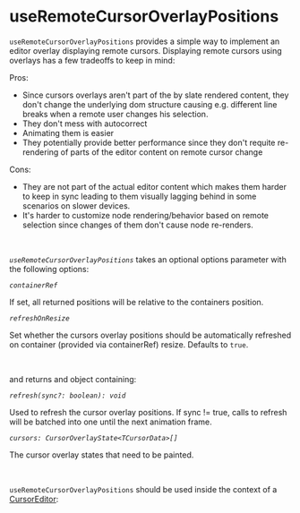 # useRemoteCursorOverlayPositions

`useRemoteCursorOverlayPositions` provides a simple way to implement an editor overlay displaying remote cursors. Displaying remote cursors using overlays has a few tradeoffs to keep in mind:

Pros:
- Since cursors overlays aren't part of the by slate rendered content, they don't change the underlying dom structure causing e.g. different line breaks when a remote user changes his selection.
- They don't mess with autocorrect
- Animating them is easier
- They potentially provide better performance since they don't requite re-rendering of parts of the editor content on remote cursor change

Cons:
- They are not part of the actual editor content which makes them harder to keep in sync leading to them visually lagging behind in some scenarios on slower devices.
- It's harder to customize node rendering/behavior based on remote selection since changes of them don't cause node re-renders.

<br/>

*`useRemoteCursorOverlayPositions`* takes an optional options parameter with the following options:

*`containerRef`*

If set, all returned positions will be relative to the containers position.

*`refreshOnResize`*

Set whether the cursors overlay positions should be automatically refreshed on container (provided via containerRef) resize. Defaults to `true`.

<br/>

and returns and object containing:

*`refresh(sync?: boolean): void`*

Used to refresh the cursor overlay positions. If sync != true, calls to refresh will be batched into one until the next animation frame.

*`cursors: CursorOverlayState<TCursorData>[]`*

The cursor overlay states that need to be painted.

<br/>

`useRemoteCursorOverlayPositions` should be used inside the context of a [CursorEditor](../slate-yjs-core/cursor-plugin.md):
